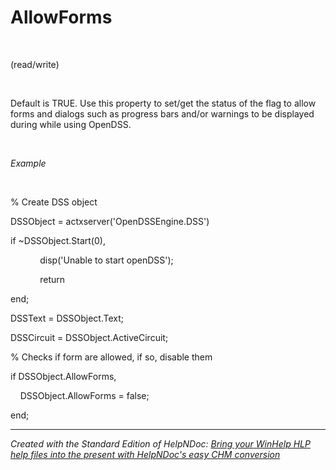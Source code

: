 # AllowForms

&nbsp;

(read/write)

&nbsp;

Default is TRUE. Use this property to set/get the status of the flag to allow forms and dialogs such as progress bars and/or warnings to be displayed during while using OpenDSS.

&nbsp;

*Example*

&nbsp;

% Create DSS object

DSSObject = actxserver('OpenDSSEngine.DSS')

if ~DSSObject.Start(0),

&nbsp; &nbsp; &nbsp; &nbsp; &nbsp; &nbsp; disp('Unable to start openDSS');

&nbsp; &nbsp; &nbsp; &nbsp; &nbsp; &nbsp; return

end;

DSSText = DSSObject.Text;

DSSCircuit = DSSObject.ActiveCircuit;

% Checks if form are allowed, if so, disable them

if DSSObject.AllowForms,

&nbsp; &nbsp; DSSObject.AllowForms = false;

end;


***
_Created with the Standard Edition of HelpNDoc: [Bring your WinHelp HLP help files into the present with HelpNDoc's easy CHM conversion](<https://www.helpndoc.com/step-by-step-guides/how-to-convert-a-hlp-winhelp-help-file-to-a-chm-html-help-help-file/>)_

